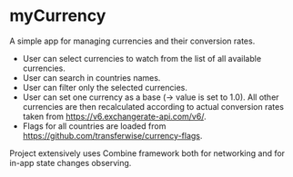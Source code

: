 # myCurrency

A simple app for managing currencies and their conversion rates. 

- User can select currencies to watch from the list of all available currencies. 
- User can search in countries names.
- User can filter only the selected currencies.
- User can set one currency as a base (-> value is set to 1.0). All other currencies are then recalculated according to actual conversion rates taken from https://v6.exchangerate-api.com/v6/.
- Flags for all countries are loaded from https://github.com/transferwise/currency-flags.

Project extensively uses Combine framework both for networking and for in-app state changes observing. 
